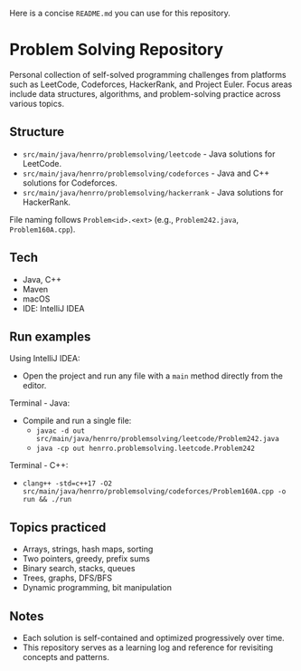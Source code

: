 Here is a concise `README.md` you can use for this repository.

# Problem Solving Repository

Personal collection of self-solved programming challenges from platforms such as LeetCode, Codeforces, HackerRank, and Project Euler. Focus areas include data structures, algorithms, and problem-solving practice across various topics.

## Structure

- `src/main/java/henrro/problemsolving/leetcode` \- Java solutions for LeetCode.
- `src/main/java/henrro/problemsolving/codeforces` \- Java and C\+\+ solutions for Codeforces.
- `src/main/java/henrro/problemsolving/hackerrank` \- Java solutions for HackerRank.

File naming follows `Problem<id>.<ext>` (e.g., `Problem242.java`, `Problem160A.cpp`).

## Tech

- Java, C\+\+
- Maven
- macOS
- IDE: IntelliJ IDEA

## Run examples

Using IntelliJ IDEA:
- Open the project and run any file with a `main` method directly from the editor.

Terminal \- Java:
- Compile and run a single file:
    - `javac -d out src/main/java/henrro/problemsolving/leetcode/Problem242.java`
    - `java -cp out henrro.problemsolving.leetcode.Problem242`

Terminal \- C\+\+:
- `clang++ -std=c++17 -O2 src/main/java/henrro/problemsolving/codeforces/Problem160A.cpp -o run && ./run`

## Topics practiced

- Arrays, strings, hash maps, sorting
- Two pointers, greedy, prefix sums
- Binary search, stacks, queues
- Trees, graphs, DFS/BFS
- Dynamic programming, bit manipulation

## Notes

- Each solution is self-contained and optimized progressively over time.
- This repository serves as a learning log and reference for revisiting concepts and patterns.
